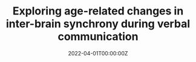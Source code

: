 ---
title: Exploring age-related changes in inter-brain synchrony during verbal communication
summary: In this paper, we lay out why studying naturalistic intergenerational communication involving older adults is critical in advancing our understanding of naturalistic communication, with implications for both science and practice.
tags:
  - Review
date: '2022-04-01T00:00:00Z'

# Optional external URL for project (replaces project detail page).
external_link: ''

image:
  caption: Manuscript
  focal_point: Smart

links:
  - icon: graduation-cap
    icon_pack: fas
    name: Manuscript
    url: https://scholar.google.com/scholar?hl=en&as_sdt=0%2C14&q=Exploring+age-related+changes+in+inter-brain+synchrony+during+verbal+communication&btnG=
url_code: ''
url_pdf: ''
url_slides: ''
url_video: ''

# Slides (optional).
#   Associate this project with Markdown slides.
#   Simply enter your slide deck's filename without extension.
#   E.g. `slides = "example-slides"` references `content/slides/example-slides.md`.
#   Otherwise, set `slides = ""`.
slides: ""
---